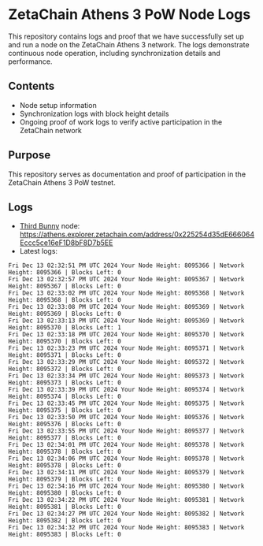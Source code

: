 # ZetaChain Athens 3 PoW Node Logs
This repository contains logs and proof that we have successfully set up and run a node on the ZetaChain Athens 3 network. The logs demonstrate continuous node operation, including synchronization details and performance.

## Contents
- Node setup information
- Synchronization logs with block height details
- Ongoing proof of work logs to verify active participation in the ZetaChain network

## Purpose
This repository serves as documentation and proof of participation in the ZetaChain Athens 3 PoW testnet.

## Logs

- [Third Bunny](https://thirdbunny.xyz/) node: https://athens.explorer.zetachain.com/address/0x225254d35dE666064Eccc5ce16eF1D8bF8D7b5EE
- Latest logs:
```
Fri Dec 13 02:32:51 PM UTC 2024 Your Node Height: 8095366 | Network Height: 8095366 | Blocks Left: 0
Fri Dec 13 02:32:57 PM UTC 2024 Your Node Height: 8095367 | Network Height: 8095367 | Blocks Left: 0
Fri Dec 13 02:33:02 PM UTC 2024 Your Node Height: 8095368 | Network Height: 8095368 | Blocks Left: 0
Fri Dec 13 02:33:08 PM UTC 2024 Your Node Height: 8095369 | Network Height: 8095369 | Blocks Left: 0
Fri Dec 13 02:33:13 PM UTC 2024 Your Node Height: 8095369 | Network Height: 8095370 | Blocks Left: 1
Fri Dec 13 02:33:18 PM UTC 2024 Your Node Height: 8095370 | Network Height: 8095370 | Blocks Left: 0
Fri Dec 13 02:33:23 PM UTC 2024 Your Node Height: 8095371 | Network Height: 8095371 | Blocks Left: 0
Fri Dec 13 02:33:29 PM UTC 2024 Your Node Height: 8095372 | Network Height: 8095372 | Blocks Left: 0
Fri Dec 13 02:33:34 PM UTC 2024 Your Node Height: 8095373 | Network Height: 8095373 | Blocks Left: 0
Fri Dec 13 02:33:39 PM UTC 2024 Your Node Height: 8095374 | Network Height: 8095374 | Blocks Left: 0
Fri Dec 13 02:33:45 PM UTC 2024 Your Node Height: 8095375 | Network Height: 8095375 | Blocks Left: 0
Fri Dec 13 02:33:50 PM UTC 2024 Your Node Height: 8095376 | Network Height: 8095376 | Blocks Left: 0
Fri Dec 13 02:33:55 PM UTC 2024 Your Node Height: 8095377 | Network Height: 8095377 | Blocks Left: 0
Fri Dec 13 02:34:01 PM UTC 2024 Your Node Height: 8095378 | Network Height: 8095378 | Blocks Left: 0
Fri Dec 13 02:34:06 PM UTC 2024 Your Node Height: 8095378 | Network Height: 8095378 | Blocks Left: 0
Fri Dec 13 02:34:11 PM UTC 2024 Your Node Height: 8095379 | Network Height: 8095379 | Blocks Left: 0
Fri Dec 13 02:34:16 PM UTC 2024 Your Node Height: 8095380 | Network Height: 8095380 | Blocks Left: 0
Fri Dec 13 02:34:22 PM UTC 2024 Your Node Height: 8095381 | Network Height: 8095381 | Blocks Left: 0
Fri Dec 13 02:34:27 PM UTC 2024 Your Node Height: 8095382 | Network Height: 8095382 | Blocks Left: 0
Fri Dec 13 02:34:32 PM UTC 2024 Your Node Height: 8095383 | Network Height: 8095383 | Blocks Left: 0
```
